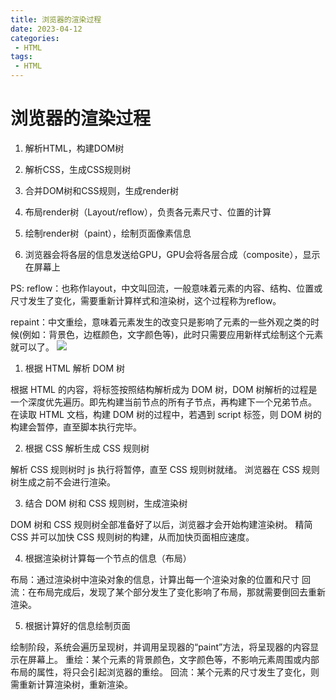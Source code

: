 ```yaml
---
title: 浏览器的渲染过程
date: 2023-04-12
categories:
 - HTML
tags:
 - HTML
---
```


# 浏览器的渲染过程
1. 解析HTML，构建DOM树

2. 解析CSS，生成CSS规则树

3. 合并DOM树和CSS规则，生成render树

4. 布局render树（Layout/reflow），负责各元素尺寸、位置的计算

5. 绘制render树（paint），绘制页面像素信息

6. 浏览器会将各层的信息发送给GPU，GPU会将各层合成（composite），显示在屏幕上

PS:
reflow：也称作layout，中文叫回流，一般意味着元素的内容、结构、位置或尺寸发生了变化，需要重新计算样式和渲染树，这个过程称为reflow。

repaint：中文重绘，意味着元素发生的改变只是影响了元素的一些外观之类的时候(例如：背景色，边框颜色，文字颜色等)，此时只需要应用新样式绘制这个元素就可以了。
![](https://cdn.nlark.com/yuque/0/2023/jpeg/26452493/1681273835963-50047637-314b-4521-9b58-d9b1a56f94c8.jpeg?x-oss-process=image%2Finterlace%2C1)

1. 根据 HTML 解析 DOM 树

根据 HTML 的内容，将标签按照结构解析成为 DOM 树，DOM 树解析的过程是一个深度优先遍历。即先构建当前节点的所有子节点，再构建下一个兄弟节点。
在读取 HTML 文档，构建 DOM 树的过程中，若遇到 script 标签，则 DOM 树的构建会暂停，直至脚本执行完毕。

2. 根据 CSS 解析生成 CSS 规则树

解析 CSS 规则树时 js 执行将暂停，直至 CSS 规则树就绪。
浏览器在 CSS 规则树生成之前不会进行渲染。

3. 结合 DOM 树和 CSS 规则树，生成渲染树

DOM 树和 CSS 规则树全部准备好了以后，浏览器才会开始构建渲染树。
精简 CSS 并可以加快 CSS 规则树的构建，从而加快页面相应速度。

4. 根据渲染树计算每一个节点的信息（布局）

布局：通过渲染树中渲染对象的信息，计算出每一个渲染对象的位置和尺寸
回流：在布局完成后，发现了某个部分发生了变化影响了布局，那就需要倒回去重新渲染。

5. 根据计算好的信息绘制页面

绘制阶段，系统会遍历呈现树，并调用呈现器的“paint”方法，将呈现器的内容显示在屏幕上。
重绘：某个元素的背景颜色，文字颜色等，不影响元素周围或内部布局的属性，将只会引起浏览器的重绘。
回流：某个元素的尺寸发生了变化，则需重新计算渲染树，重新渲染。
